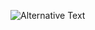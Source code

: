 
<img
  src="https://github.com/<username>/<repository-name>/blob/<branch-name>/images/stat.svg"
  alt="Alternative Text"
/>
